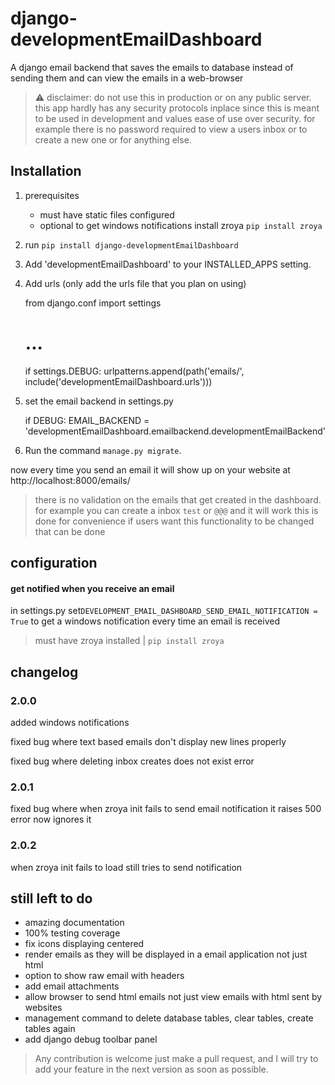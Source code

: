 # django-developmentEmailDashboard

A django email backend that saves the emails to database instead of sending them
and can view the emails in a web-browser

> :warning: disclaimer: do not use this in production or on any public server.
> this app hardly has any security protocols inplace since 
> this is meant to be used in development and values ease of use over security. 
> for example there is no password required to view a users inbox or to create a new one
> or for anything else. 



## Installation
1. prerequisites
    * must have static files configured
    * optional to get windows notifications install zroya `pip install zroya`
2. run `pip install django-developmentEmailDashboard`
3. Add 'developmentEmailDashboard' to your INSTALLED_APPS setting.
4. Add urls (only add the urls file that you plan on using)

      
      from django.conf import settings
      # ...
      if settings.DEBUG:
         urlpatterns.append(path('emails/', include('developmentEmailDashboard.urls')))

5. set the email backend in settings.py


    if DEBUG:
        EMAIL_BACKEND = 'developmentEmailDashboard.emailbackend.developmentEmailBackend'

6. Run the command `manage.py migrate`.


now every time you send an email it will show up on your website at  http://localhost:8000/emails/

> there is no validation on the emails that get created in the dashboard.
> for example you can create a inbox `test` or `@@@` and it will work this is done for convenience
> if users want this functionality to be changed that can be done

## configuration
#### get notified when you receive an email
in settings.py set`DEVELOPMENT_EMAIL_DASHBOARD_SEND_EMAIL_NOTIFICATION = True` to get a windows notification 
every time an email is received
> must have zroya installed | `pip install zroya`

## changelog
### 2.0.0 
added windows notifications

fixed bug where text based emails don't display new lines properly

fixed bug where deleting inbox creates does not exist error

### 2.0.1
fixed bug where when zroya init fails to send email notification it raises 500 error now ignores it

### 2.0.2
when zroya init fails to load still tries to send notification

## still left to do
* amazing documentation
* 100% testing coverage
* fix icons displaying centered
* render emails as they will be displayed in a email application not just html 
* option to show raw email with headers
* add email attachments
* allow browser to send html emails not just view emails with html sent by websites
* management command to delete database tables, clear tables, create tables again
* add django debug toolbar panel

> Any contribution is welcome just make a pull request, and I will try to add your feature in the next version as soon as possible.
